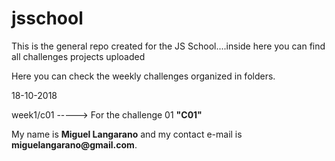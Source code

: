 # jsschool
This is the general repo created for the JS School....inside here you can find all challenges projects uploaded

Here you can check the weekly challenges organized in folders.

18-10-2018

week1/c01 -----> For the challenge 01 __"C01"__


My name is __Miguel Langarano__ and my contact e-mail is __miguelangarano@gmail.com__.